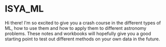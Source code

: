 # ISYA_ML

Hi there! I'm so excited to give you a crash course in the different types of ML, how to use them and how to apply them to different astronomy problems. These notes and workbooks will hopefully give you a good starting point to test out different methods on your own data in the future. 
